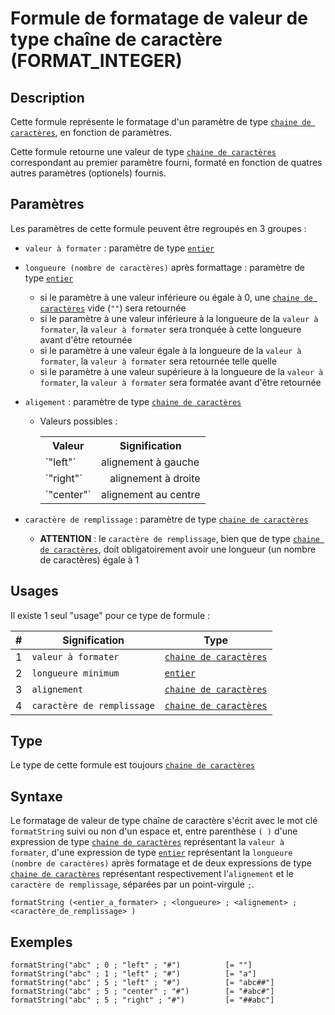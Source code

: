 # Formule de formatage de valeur de type chaîne de caractère (FORMAT_INTEGER)

## Description

Cette formule représente le formatage d'un paramètre de type [`chaine de caractères`][valeur-de-retour], en fonction de paramètres.

Cette formule retourne une valeur de type [`chaine de caractères`][valeur-de-retour] correspondant au premier paramètre fourni, formaté en fonction de quatres autres paramètres (optionels) fournis.

## Paramètres
Les paramètres de cette formule peuvent être regroupés en 3 groupes :
- `valeur à formater` : paramètre de type [`entier`][valeur-de-retour]
- `longueure (nombre de caractères)` après formattage : paramètre de type [`entier`][valeur-de-retour]
    - si le paramètre à une valeur inférieure ou égale à 0, une [`chaine de caractères`][valeur-de-retour] vide (`""`) sera retournée
    - si le paramètre à une valeur inférieure à la longueure de la `valeur à formater`, la `valeur à formater` sera tronquée à cette longueure avant d'être retournée
    - si le paramètre à une valeur égale à la longueure de la `valeur à formater`, la `valeur à formater` sera retournée telle quelle
    - si le paramètre à une valeur supérieure à la longueure de la `valeur à formater`, la `valeur à formater` sera formatée avant d'être retournée
- `aligement` : paramètre de type [`chaine de caractères`][valeur-de-retour]
    - Valeurs possibles :
        <table>
            <tr>
                <th>Valeur</th>
                <th>Signification</th>
            </tr>
            <tr>
                <td>`"left"`</td>
                <td align="left">alignement à gauche</td>
            </tr>
            <tr>
                <td>`"right"`</td>
                <td align="right">alignement à droite</td>
            </tr>
            <tr>
                <td>`"center"`</td>
                <td align="center">alignement au centre</td>
            </tr>
        </table>

- `caractère de remplissage` : paramètre de type [`chaine de caractères`][valeur-de-retour]
    - __ATTENTION__ : le `caractère de remplissage`, bien que de type [`chaine de caractères`][valeur-de-retour], doit obligatoirement avoir une longueur (un nombre de caractères) égale à 1

## Usages

Il existe 1 seul "usage" pour ce type de formule :

|#|Signification|Type|
|-------------------|-------------|----|
|1|`valeur à formater`|[`chaine de caractères`][valeur-de-retour]|
|2|`longueure minimum`|[`entier`][valeur-de-retour]|
|3|`alignement`|[`chaine de caractères`][valeur-de-retour]|
|4|`caractère de remplissage`|[`chaine de caractères`][valeur-de-retour]|

## Type 
Le type de cette formule est toujours [`chaine de caractères`][valeur-de-retour]

## Syntaxe

Le formatage de valeur de type chaîne de caractère s'écrit avec le mot clé `formatString` suivi ou non d'un espace et, entre parenthèse `( )` d'une expression de type [`chaine de caractères`][valeur-de-retour] représentant la `valeur à formater`, d'une expression de type [`entier`][valeur-de-retour] représentant la `longueure (nombre de caractères)` après formatage et de deux expressions de type [`chaine de caractères`][valeur-de-retour] représentant respectivement l'`alignement` et le `caractère de remplissage`, séparées par un point-virgule `;`.

    formatString (<entier_a_formater> ; <longueure> ; <alignement> ; <caractère_de_remplissage> )

## Exemples

    formatString("abc" ; 0 ; "left" ; "#")          [= ""]
    formatString("abc" ; 1 ; "left" ; "#")          [= "a"]
    formatString("abc" ; 5 ; "left" ; "#")          [= "abc##"]
    formatString("abc" ; 5 ; "center" ; "#")        [= "#abc#"]
    formatString("abc" ; 5 ; "right" ; "#")         [= "##abc"]    


[valeur-de-retour]: ../../lexique.md#valeur-de-retour